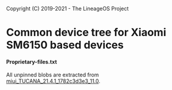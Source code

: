 Copyright (C) 2019-2021 - The LineageOS Project

Common device tree for Xiaomi SM6150 based devices
==============

#### Proprietary-files.txt
All unpinned blobs are extracted from [miui_TUCANA_21.4.1_1782c3d3e3_11.0](https://xiaomifirmwareupdater.com/miui/tucana/weekly/21.4.1/).
